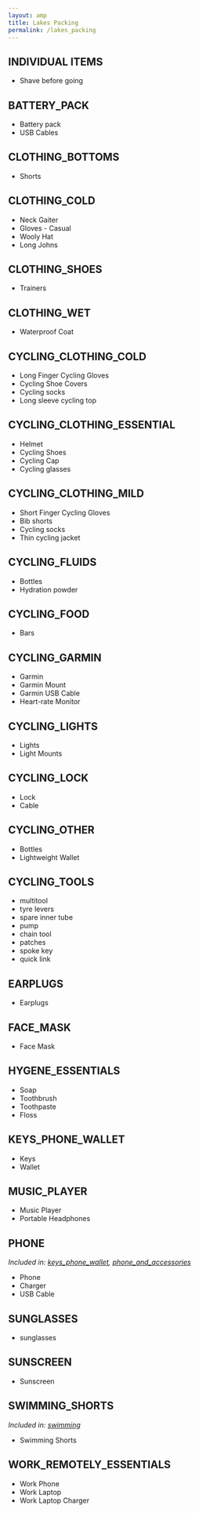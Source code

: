 ```yaml
---
layout: amp
title: Lakes Packing
permalink: /lakes_packing
---
```


## INDIVIDUAL ITEMS
- Shave before going


## BATTERY\_PACK
- Battery pack
- USB Cables


## CLOTHING\_BOTTOMS
- Shorts


## CLOTHING\_COLD
- Neck Gaiter
- Gloves - Casual
- Wooly Hat
- Long Johns


## CLOTHING\_SHOES
- Trainers


## CLOTHING\_WET
- Waterproof Coat


## CYCLING\_CLOTHING\_COLD
- Long Finger Cycling Gloves
- Cycling Shoe Covers
- Cycling socks
- Long sleeve cycling top


## CYCLING\_CLOTHING\_ESSENTIAL
- Helmet
- Cycling Shoes
- Cycling Cap
- Cycling glasses


## CYCLING\_CLOTHING\_MILD
- Short Finger Cycling Gloves
- Bib shorts
- Cycling socks
- Thin cycling jacket


## CYCLING\_FLUIDS
- Bottles
- Hydration powder


## CYCLING\_FOOD
- Bars


## CYCLING\_GARMIN
- Garmin
- Garmin Mount
- Garmin USB Cable
- Heart-rate Monitor


## CYCLING\_LIGHTS
- Lights
- Light Mounts


## CYCLING\_LOCK
- Lock
- Cable


## CYCLING\_OTHER
- Bottles
- Lightweight Wallet


## CYCLING\_TOOLS
- multitool
- tyre levers
- spare inner tube
- pump
- chain tool
- patches
- spoke key
- quick link


## EARPLUGS
- Earplugs


## FACE\_MASK
- Face Mask


## HYGENE\_ESSENTIALS
- Soap
- Toothbrush
- Toothpaste
- Floss


## KEYS\_PHONE\_WALLET
- Keys
- Wallet


## MUSIC\_PLAYER
- Music Player
- Portable Headphones


## PHONE
_Included in: [keys\_phone\_wallet](#keys_phone_wallet), [phone\_and\_accessories](#phone_and_accessories)_  

- Phone
- Charger
- USB Cable


## SUNGLASSES
- sunglasses


## SUNSCREEN
- Sunscreen


## SWIMMING\_SHORTS
_Included in: [swimming](#swimming)_  

- Swimming Shorts

## WORK\_REMOTELY\_ESSENTIALS
- Work Phone
- Work Laptop
- Work Laptop Charger



